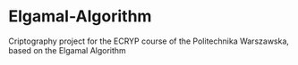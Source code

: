 # Elgamal-Algorithm
Criptography project for the ECRYP course of the Politechnika Warszawska, based on the Elgamal Algorithm
